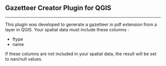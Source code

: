 ## Gazetteer Creator Plugin for QGIS
---
This plugin was developed to generate a gazetteer in pdf extension from a layer in QGIS. Your spatial data must include these columns :

* ftype
* name

If these columns are not included in your spatial data, the result will be set to nan/null values.
